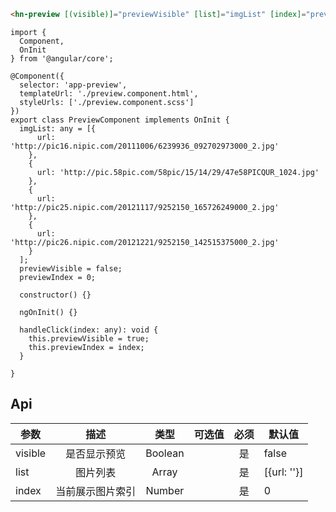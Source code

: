 ```HTML
<hn-preview [(visible)]="previewVisible" [list]="imgList" [index]="previewIndex"></hn-preview>
```

```JS
import {
  Component,
  OnInit
} from '@angular/core';

@Component({
  selector: 'app-preview',
  templateUrl: './preview.component.html',
  styleUrls: ['./preview.component.scss']
})
export class PreviewComponent implements OnInit {
  imgList: any = [{
      url: 'http://pic16.nipic.com/20111006/6239936_092702973000_2.jpg'
    },
    {
      url: 'http://pic.58pic.com/58pic/15/14/29/47e58PICQUR_1024.jpg'
    },
    {
      url: 'http://pic25.nipic.com/20121117/9252150_165726249000_2.jpg'
    },
    {
      url: 'http://pic26.nipic.com/20121221/9252150_142515375000_2.jpg'
    }
  ];
  previewVisible = false;
  previewIndex = 0;

  constructor() {}

  ngOnInit() {}

  handleClick(index: any): void {
    this.previewVisible = true;
    this.previewIndex = index;
  }

}
```

## Api

| 参数    |       描述       |  类型   | 可选值 | 必须 | 默认值      |
| ------- | :--------------: | :-----: | :----: | :--: | ----------- |
| visible |   是否显示预览   | Boolean |        |  是  | false       |
| list    |     图片列表     |  Array  |        |  是  | [{url: ''}] |
| index   | 当前展示图片索引 | Number  |        |  是  | 0           |
